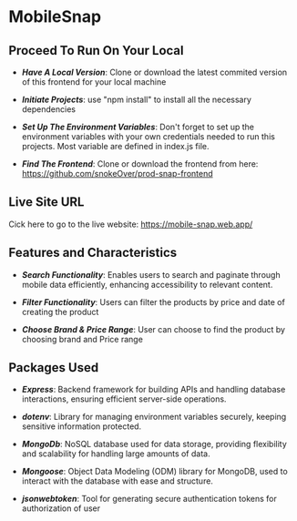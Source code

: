 <h1>MobileSnap</h1>

<h2>Proceed To Run On Your Local</h2>

- **_Have A Local Version_**: Clone or download the latest commited version of this frontend for your local machine

- **_Initiate Projects_**: use "npm install" to install all the necessary dependencies

- **_Set Up The Environment Variables_**: Don't forget to set up the environment variables with your own credentials needed to run this projects. Most variable are defined in index.js file.

- **_Find The Frontend_**: Clone or download the frontend from here: https://github.com/snokeOver/prod-snap-frontend

<h2>Live Site URL</h2>
<p>Cick here to go to the live website: <a href="https://mobile-snap.web.app/">https://mobile-snap.web.app/</a></p>

<h2>Features and Characteristics</h2>

- **_Search Functionality_**: Enables users to search and paginate through mobile data efficiently, enhancing accessibility to relevant content.

- **_Filter Functionality_**: Users can filter the products by price and date of creating the product

- **_Choose Brand & Price Range_**: User can choose to find the product by choosing brand and Price range

<h2>Packages Used</h2>

- **_Express_**: Backend framework for building APIs and handling database interactions, ensuring efficient server-side operations.

- **_dotenv_**: Library for managing environment variables securely, keeping sensitive information protected.

- **_MongoDb_**: NoSQL database used for data storage, providing flexibility and scalability for handling large amounts of data.
- **_Mongoose_**: Object Data Modeling (ODM) library for MongoDB, used to interact with the database with ease and structure.

- **_jsonwebtoken_**: Tool for generating secure authentication tokens for authorization of user
